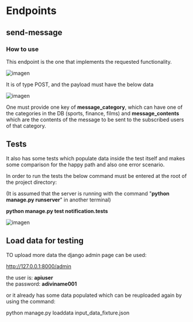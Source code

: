 # Endpoints 

## send-message


### How to use 
This endpoint is the one that implements the requested functionality. 

![imagen](https://github.com/user-attachments/assets/f99e75f7-47c2-4e4a-a08f-8b569283596b)

It is of type POST, and the payload must have the below data 

![imagen](https://github.com/user-attachments/assets/24704770-2cc6-46a5-b5cc-56141056cff1)

One must provide one key of **message_category**, which can have one of the categories in the DB (sports, finance, films)
and **message_contents** which are the contents of the message to be sent to the subscribed users of that category.

## Tests

It also has some tests which populate data inside the test itself and makes some comparison for the happy path and also one error scenario.

In order to run the tests the below command must be entered at the root of the project directory: 

(It is assumed that the server is running with the command "**python manage.py runserver**" in another terminal)

**python manage.py test notification.tests**

![imagen](https://github.com/user-attachments/assets/e85d13aa-3b32-4c54-b49d-d4ac0d143706)


## Load data for testing

TO upload more data the django admin page can be used: 

http://127.0.0.1:8000/admin

the user is: **apiuser** \
the password: **adiviname001**

or it already has some data populated which can be reuploaded again by using the command:

python manage.py loaddata input_data_fixture.json



